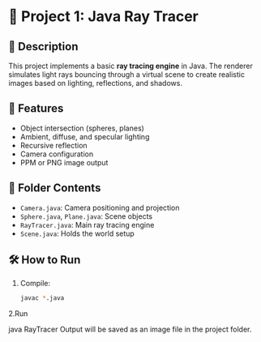 # 📸 Project 1: Java Ray Tracer

## 📌 Description

This project implements a basic **ray tracing engine** in Java. The renderer simulates light rays bouncing through a virtual scene to create realistic images based on lighting, reflections, and shadows.

## 🎯 Features

- Object intersection (spheres, planes)
- Ambient, diffuse, and specular lighting
- Recursive reflection
- Camera configuration
- PPM or PNG image output

## 📂 Folder Contents

- `Camera.java`: Camera positioning and projection
- `Sphere.java`, `Plane.java`: Scene objects
- `RayTracer.java`: Main ray tracing engine
- `Scene.java`: Holds the world setup

## 🛠 How to Run

1. Compile:
   ```bash
   javac *.java
2.Run

java RayTracer
Output will be saved as an image file in the project folder.

